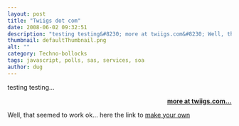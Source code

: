 ```yaml
---
layout: post
title: "Twiigs dot com"
date: 2008-06-02 09:32:51
description: "testing testing&#8230; more at twiigs.com&#8230; Well, that seemed to work ok&#8230; here the link to make your own&#8230;"
thumbnail: defaultThumbnail.png
alt: ""
category: Techno-bollocks
tags: javascript, polls, sas, services, soa
author: dug
---
```


<p>testing testing...</p>

<div class="TWIIGSPOLL"> <script type="text/javascript" src="http://www.twiigs.com/poll.js?pid=12589&color="></script> <div class="TWIIGSPOLLpolllink" style="background-color: transparent; background-image: none; border-style: none; clear: none; display: block; float: none; position: static; visibility: visible; height: auto; line-height: normal; width: auto; margin-top: 10px; margin-right: 0; margin-bottom: 0; margin-left: 0; outline-style: none; padding-top: 0; padding-right: 0; padding-bottom: 0; padding-left: 0; clip: auto; overflow: hidden; vertical-align: baseline; z-index: auto; letter-spacing: normal; text-align: right; text-decoration: none; text-indent: 0; text-shadow: none; text-transform: none; white-space: normal; word-spacing: normal;"> <a class="TWIIGSPOLLmorelink" href="http://www.twiigs.com/poll/Sports/Fantasy_Sports/Football/12589" style="background-color: transparent; background-image: none; border-style: none; clear: none; display: inline; float: none; position: static; visibility: visible; height: auto; line-height: normal; width: auto; margin-top: 0; margin-right: 0; margin-bottom: 0; margin-left: 0; outline-style: none; padding-top: 0; padding-right: 0; padding-bottom: 0; padding-left: 0; clip: auto; overflow: hidden; vertical-align: baseline; z-index: auto; letter-spacing: normal; text-align: left; text-indent: 0; text-shadow: none; text-transform: none; white-space: normal; word-spacing: normal; font-weight: bold;">more at twiigs.com...</a> </div> </div> 

<p>Well, that seemed to work ok... here the link to <a title="Success | Twiigs" href="http://www.twiigs.com/create">make your own</a></p>
